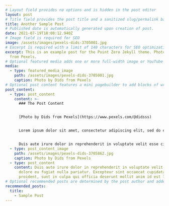 ```yaml
---
# Layout field provides no options and is hidden in the post editor
layout: post
# Title field provides the post title and a sanitized slug/permalink based on the title content. !!! Use a descriptive title and then do not change it !!!
title: Another Sample Post
# Published date is automatically generated upon creation of post.
date: 2021-07-19T18:08:12.940Z
# Image field is required for SEO
image: /assets/images/pexels-dids-3705001.jpg
# Excerpt is required with a limit of 140 characters for SEO optimization
excerpt: This is an example post for the Point Zero Jekyll theme. Photo by Dids
  from Pexels.
# Optional featured media adds one or more full-width image or YouTube embeds to the top of the post.
media:
  - type: featured_media_image
    path: /assets/images/pexels-dids-3705001.jpg
    caption: Photo by Dids from Pexels
# Optional post content features a mini pagebuilder to add blocks of written content, images, and YouTube embeds to the post. Recommended at least one instance of WYSIWYG block.
post_content:
  - type: post_content
    content: >-
      ### The Post Content


      [Photo by Dids from Pexels](https://www.pexels.com/@didsss)


      Lorem ipsum dolor sit amet, consectetur adipiscing elit, sed do eiusmod tempor incididunt ut labore et dolore magna aliqua. Ut enim ad minim veniam, quis nostrud exercitation ullamco laboris nisi ut aliquip ex ea commodo consequat. 


      Duis aute irure dolor in reprehenderit in voluptate velit esse cillum dolore eu fugiat nulla pariatur. Excepteur sint occaecat cupidatat non proident, sunt in culpa qui officia deserunt mollit anim id est laborum.
  - type: post_content_image
    path: /assets/images/pexels-dids-3705862.jpg
    caption: Photo by Dids from Pexels
  - type: post_content
    content: Duis aute irure dolor in reprehenderit in voluptate velit esse cillum
      dolore eu fugiat nulla pariatur. Excepteur sint occaecat cupidatat non
      proident, sunt in culpa qui officia deserunt mollit anim id est laborum.
# Optional recommended posts are determined by the post author and added here. This is good for SEO and internal linking.
recommended_posts:
  title:
    - Sample Post
---
```

